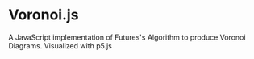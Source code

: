# Voronoi.js
A JavaScript implementation of Futures's Algorithm to produce Voronoi Diagrams. Visualized with p5.js
